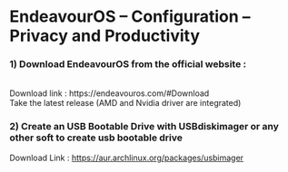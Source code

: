 # EndeavourOS – Configuration – Privacy and Productivity







### 1) Download EndeavourOS from the official website :
<br />
Download link : https://endeavouros.com/#Download
<br />
Take the latest release (AMD and Nvidia driver are integrated)

### 2) Create an USB Bootable Drive with USBdiskimager or any other soft to create usb bootable drive

Download Link : https://aur.archlinux.org/packages/usbimager
